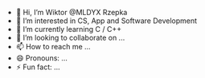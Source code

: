 - 👋 Hi, I’m Wiktor @MLDYX Rzepka
- 👀 I’m interested in CS, App and Software Development
- 🌱 I’m currently learning C / C++ 
- 💞️ I’m looking to collaborate on ...
- 📫 How to reach me ...
- 😄 Pronouns: ...
- ⚡ Fun fact: ...

<!---
MLDYX/MLDYX is a ✨ special ✨ repository because its `README.md` (this file) appears on your GitHub profile.
You can click the Preview link to take a look at your changes.
--->
